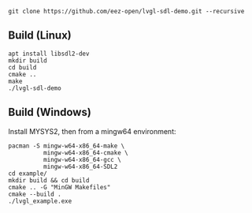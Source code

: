 `git clone https://github.com/eez-open/lvgl-sdl-demo.git --recursive`

## Build (Linux)
```
apt install libsdl2-dev
mkdir build
cd build
cmake ..
make
./lvgl-sdl-demo
```

## Build (Windows)
Install MYSYS2, then from a mingw64 environment:
```
pacman -S mingw-w64-x86_64-make \
          mingw-w64-x86_64-cmake \
          mingw-w64-x86_64-gcc \
          mingw-w64-x86_64-SDL2
cd example/
mkdir build && cd build
cmake .. -G "MinGW Makefiles"
cmake --build .
./lvgl_example.exe
```
